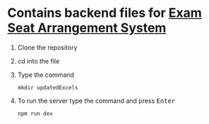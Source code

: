 # Contains backend files for [Exam Seat Arrangement System](https://github.com/Sudhi27Krishna/Exam-Seat-Arrangement-System)


1. Clone the repository
2. cd into the file
3. Type the command 
 
    ```
    mkdir updatedExcels
    ```
4. To run the server type the command and press <kbd>Enter</kbd>
  
    ```
    npm run dev
    ```
